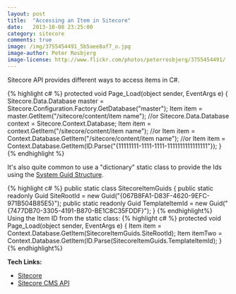 ```yaml
---
layout: post
title:  "Accessing an Item in Sitecore"
date:   2013-10-08 23:25:00
category: sitecore
comments: true
image: /img/3755454491_5b5aee8af7_o.jpg
image-author: Peter Rosbjerg
image-license: http://www.flickr.com/photos/peterrosbjerg/3755454491/
---
```


Sitecore API provides different ways to access items in C#.

{% highlight c# %}
protected void Page_Load(object sender, EventArgs e)
{
    Sitecore.Data.Database master = Sitecore.Configuration.Factory.GetDatabase("master");
    Item item = master.GetItem("/sitecore/content/item name");
    //or
    Sitecore.Data.Database context = Sitecore.Context.Database;
    Item item = context.GetItem("/sitecore/content/item name");
    //or
    Item item = Context.Database.GetItem("/sitecore/content/item name");
    //or
    Item item = Context.Database.GetItem(ID.Parse("{11111111-1111-1111-1111111111111111"});
}
{% endhighlight %}

It's also quite common to use a "dictionary" static class to provide the
Ids using the [System Guid Structure](http://msdn.microsoft.com/en-us/library/system.guid.aspx).

{% highlight c# %}
public static class SitecoreItemGuids
    {
        public static readonly Guid SiteRootId = new Guid("{067B8FA1-D83F-4620-9EFC-971B504B85E5}");
        public static readonly Guid TemplateItemId = new Guid("{7477DB70-3305-4191-B870-BE1C8C35FDDF}");
    }
{% endhighlight%}
Using the Item ID from the static class:
{% highlight c# %}
protected void Page_Load(object sender, EventArgs e)
{
    Item item = Context.Database.GetItem(SitecoreItemGuids.SiteRootId);
    Item itemTwo = Context.Database.GetItem(ID.Parse(SitecoreItemGuids.TemplateItemId);
}
{% endhighlight%}


**Tech Links:**

*   [Sitecore](http://www.sitecore.net/)
*   [Sitecore CMS API](http://sdn.sitecore.net/reference/sitecore%206/sitecore_6_api_reference.aspx)
